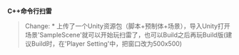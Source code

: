  **C++命令行扫雷** 
> Change:
    * 上传了一个Unity资源包（脚本+预制体+场景），导入Unity打开场景'SampleScene'就可以开始玩扫雷了，也可以Build之后再玩Build版(建议Build时，在'Player Setting'中，把窗口改为500x500)